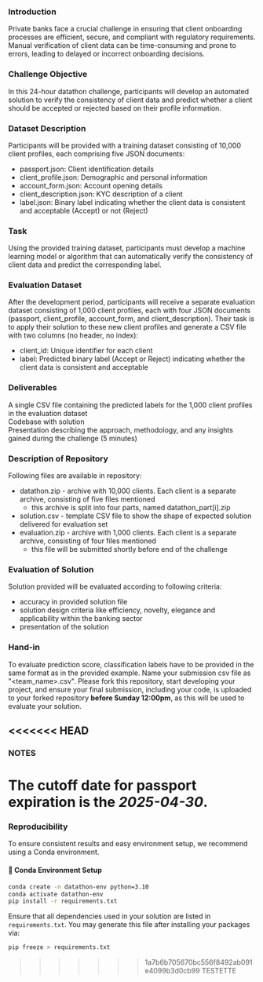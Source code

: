 ### Introduction

Private banks face a crucial challenge in ensuring that client onboarding processes are efficient, secure, and compliant with regulatory requirements. Manual verification of client data can be time-consuming and prone to errors, leading to delayed or incorrect onboarding decisions.

### Challenge Objective

In this 24-hour datathon challenge, participants will develop an automated solution to verify the consistency of client data and predict whether a client should be accepted or rejected based on their profile information.

### Dataset Description

Participants will be provided with a training dataset consisting of 10,000 client profiles, each comprising five JSON documents:

- passport.json: Client identification details
- client_profile.json: Demographic and personal information
- account_form.json: Account opening details
- client_description.json: KYC description of a client
- label.json: Binary label indicating whether the client data is consistent and acceptable (Accept) or not (Reject)

### Task

Using the provided training dataset, participants must develop a machine learning model or algorithm that can automatically verify the consistency of client data and predict the corresponding label.

### Evaluation Dataset

After the development period, participants will receive a separate evaluation dataset consisting of 1,000 client profiles, each with four JSON documents (passport, client_profile, account_form, and client_description). Their task is to apply their solution to these new client profiles and generate a CSV file with two columns (no header, no index):

- client_id: Unique identifier for each client
- label: Predicted binary label (Accept or Reject) indicating whether the client data is consistent and acceptable

### Deliverables

A single CSV file containing the predicted labels for the 1,000 client profiles in the evaluation dataset  
Codebase with solution  
Presentation describing the approach, methodology, and any insights gained during the challenge (5 minutes)

### Description of Repository

Following files are available in repository:

- datathon.zip - archive with 10,000 clients. Each client is a separate archive, consisting of five files mentioned
  - this archive is split into four parts, named datathon_part[i].zip
- solution.csv - template CSV file to show the shape of expected solution delivered for evaluation set
- evaluation.zip - archive with 1,000 clients. Each client is a separate archive, consisting of four files mentioned
  - this file will be submitted shortly before end of the challenge

### Evaluation of Solution

Solution provided will be evaluated according to following criteria:

- accuracy in provided solution file
- solution design criteria like efficiency, novelty, elegance and applicability within the banking sector
- presentation of the solution

### Hand-in

To evaluate prediction score, classification labels have to be provided in the same format as in the provided example. Name your submission csv file as "<team_name>.csv". Please fork this repository, start developing your project, and ensure your final submission, including your code, is uploaded to your forked repository **before Sunday 12:00pm**, as this will be used to evaluate your solution.

<<<<<<< HEAD
---

### NOTES

The cutoff date for passport expiration is the *2025-04-30*.
=======
### Reproducibility

To ensure consistent results and easy environment setup, we recommend using a Conda environment.

#### 🔧 Conda Environment Setup

```bash
conda create -n datathon-env python=3.10
conda activate datathon-env
pip install -r requirements.txt
```

Ensure that all dependencies used in your solution are listed in `requirements.txt`. You may generate this file after installing your packages via:

```bash
pip freeze > requirements.txt
```
>>>>>>> 1a7b6b705670bc556f8492ab091e4099b3d0cb99
 TESTETTE
